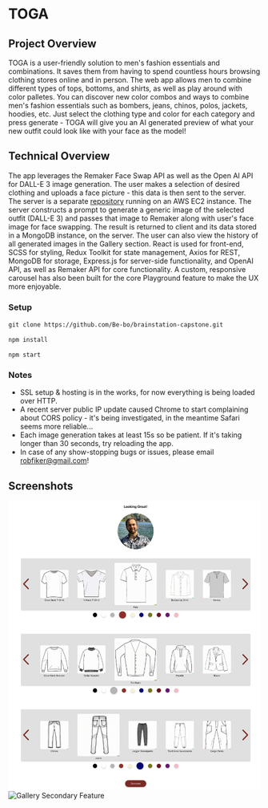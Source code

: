 # TOGA

## Project Overview

TOGA is a user-friendly solution to men's fashion essentials and combinations. It saves them from having to spend countless hours browsing clothing stores online and in person. The web app allows men to combine different types of tops, bottoms, and shirts, as well as play around with color palletes.
You can discover new color combos and ways to combine men's fashion essentials such as bombers, jeans, chinos, polos, jackets, hoodies, etc. Just select the clothing type and color for each category and press generate - TOGA will give you an AI generated preview of what your new outfit could look like with your face as the model!

## Technical Overview
The app leverages the Remaker Face Swap API as well as the Open AI API for DALL-E 3 image generation. The user makes a selection of desired clothing and uploads a face picture - this data is then sent to the server. The server is a separate [repository](https://github.com/Be-bo/brainstation-capstone-server) running on an AWS EC2 instance. The server constructs a prompt to generate a generic image of the selected outfit (DALL-E 3) and passes that image to Remaker along with user's face image for face swapping. The result is returned to client and its data stored in a MongoDB instance, on the server. The user can also view the history of all generated images in the Gallery section.
React is used for front-end, SCSS for styling, Redux Toolkit for state management, Axios for REST, MongoDB for storage, Express.js for server-side functionality, and OpenAI API, as well as Remaker API for core functionality. A custom, responsive carousel has also been built for the core Playground feature to make the UX more enjoyable.

### Setup

```
git clone https://github.com/Be-bo/brainstation-capstone.git
```

```
npm install
```

```
npm start
```

### Notes
- SSL setup & hosting is in the works, for now everything is being loaded over HTTP.
- A recent server public IP update caused Chrome to start complaining about CORS policy - it's being investigated, in the meantime Safari seems more reliable...
- Each image generation takes at least 15s so be patient. If it's taking longer than 30 seconds, try reloading the app.
- In case of any show-stopping bugs or issues, please email robfiker@gmail.com!


## Screenshots
![Playground Core Feature](./src/assets/playground.png)
![Gallery Secondary Feature](./src/assets/gallery.png)